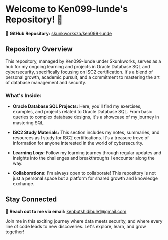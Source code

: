 # Welcome to Ken099-lunde's Repository! 🌟

🔗 **GitHub Repository:** [skunkworksza/ken099-lunde](https://github.com/skunkworksza/ken099-lunde)

## Repository Overview

This repository, managed by Ken099-lunde under Skunkworks, serves as a hub for my ongoing learning and projects in Oracle Database SQL and cybersecurity, specifically focusing on ISC2 certification. It's a blend of personal growth, academic pursuit, and a commitment to mastering the art of database management and security.

### What's Inside:

- **Oracle Database SQL Projects:** Here, you'll find my exercises, examples, and projects related to Oracle Database SQL. From basic queries to complex database designs, it's a showcase of my journey in mastering SQL.

- **ISC2 Study Materials:** This section includes my notes, summaries, and resources as I study for ISC2 certifications. It's a treasure trove of information for anyone interested in the world of cybersecurity.

- **Learning Logs:** Follow my learning journey through regular updates and insights into the challenges and breakthroughs I encounter along the way.

- **Collaborations:** I'm always open to collaborate! This repository is not just a personal space but a platform for shared growth and knowledge exchange.

## Stay Connected

📧 **Reach out to me via email:** [kenbutshidibule1@gmail.com](mailto:kenbutshidibule1@gmail.com)

Join me in this exciting journey where data meets security, and where every line of code leads to new discoveries. Let's explore, learn, and grow together!

